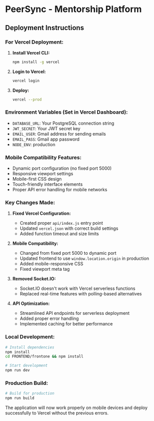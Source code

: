 # PeerSync - Mentorship Platform

## Deployment Instructions

### For Vercel Deployment:

1. **Install Vercel CLI:**
   ```bash
   npm install -g vercel
   ```

2. **Login to Vercel:**
   ```bash
   vercel login
   ```

3. **Deploy:**
   ```bash
   vercel --prod
   ```

### Environment Variables (Set in Vercel Dashboard):

- `DATABASE_URL`: Your PostgreSQL connection string
- `JWT_SECRET`: Your JWT secret key
- `EMAIL_USER`: Gmail address for sending emails
- `EMAIL_PASS`: Gmail app password
- `NODE_ENV`: production

### Mobile Compatibility Features:

- Dynamic port configuration (no fixed port 5000)
- Responsive viewport settings
- Mobile-first CSS design
- Touch-friendly interface elements
- Proper API error handling for mobile networks

### Key Changes Made:

1. **Fixed Vercel Configuration:**
   - Created proper `api/index.js` entry point
   - Updated `vercel.json` with correct build settings
   - Added function timeout and size limits

2. **Mobile Compatibility:**
   - Changed from fixed port 5000 to dynamic port
   - Updated frontend to use `window.location.origin` in production
   - Added mobile-responsive CSS
   - Fixed viewport meta tag

3. **Removed Socket.IO:**
   - Socket.IO doesn't work with Vercel serverless functions
   - Replaced real-time features with polling-based alternatives

4. **API Optimization:**
   - Streamlined API endpoints for serverless deployment
   - Added proper error handling
   - Implemented caching for better performance

### Local Development:

```bash
# Install dependencies
npm install
cd FRONTEND/frontone && npm install

# Start development
npm run dev
```

### Production Build:

```bash
# Build for production
npm run build
```

The application will now work properly on mobile devices and deploy successfully to Vercel without the previous errors.
